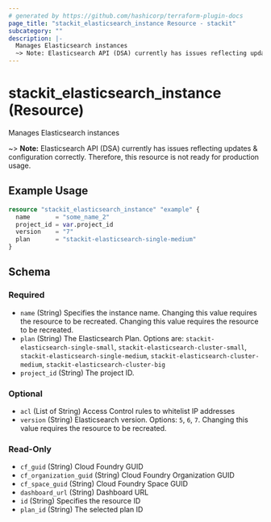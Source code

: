 ```yaml
---
# generated by https://github.com/hashicorp/terraform-plugin-docs
page_title: "stackit_elasticsearch_instance Resource - stackit"
subcategory: ""
description: |-
  Manages Elasticsearch instances
  ~> Note: Elasticsearch API (DSA) currently has issues reflecting updates & configuration correctly. Therefore, this resource is not ready for production usage.
---
```


# stackit_elasticsearch_instance (Resource)

Manages Elasticsearch instances

~> **Note:** Elasticsearch API (DSA) currently has issues reflecting updates & configuration correctly. Therefore, this resource is not ready for production usage.

## Example Usage

```terraform
resource "stackit_elasticsearch_instance" "example" {
  name       = "some_name_2"
  project_id = var.project_id
  version    = "7"
  plan       = "stackit-elasticsearch-single-medium"
}
```

<!-- schema generated by tfplugindocs -->
## Schema

### Required

- `name` (String) Specifies the instance name. Changing this value requires the resource to be recreated. Changing this value requires the resource to be recreated.
- `plan` (String) The Elasticsearch Plan. Options are: `stackit-elasticsearch-single-small`, `stackit-elasticsearch-cluster-small`, `stackit-elasticsearch-single-medium`, `stackit-elasticsearch-cluster-medium`, `stackit-elasticsearch-cluster-big`
- `project_id` (String) The project ID.

### Optional

- `acl` (List of String) Access Control rules to whitelist IP addresses
- `version` (String) Elasticsearch version. Options: `5`, `6`, `7`. Changing this value requires the resource to be recreated.

### Read-Only

- `cf_guid` (String) Cloud Foundry GUID
- `cf_organization_guid` (String) Cloud Foundry Organization GUID
- `cf_space_guid` (String) Cloud Foundry Space GUID
- `dashboard_url` (String) Dashboard URL
- `id` (String) Specifies the resource ID
- `plan_id` (String) The selected plan ID


